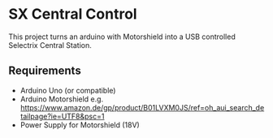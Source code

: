 # SX Central Control
This project turns an arduino with Motorshield into a USB controlled Selectrix Central Station.

## Requirements
- Arduino Uno (or compatible)
- Arduino Motorshield
    e.g. https://www.amazon.de/gp/product/B01LVXM0JS/ref=oh_aui_search_detailpage?ie=UTF8&psc=1
- Power Supply for Motorshield (18V)